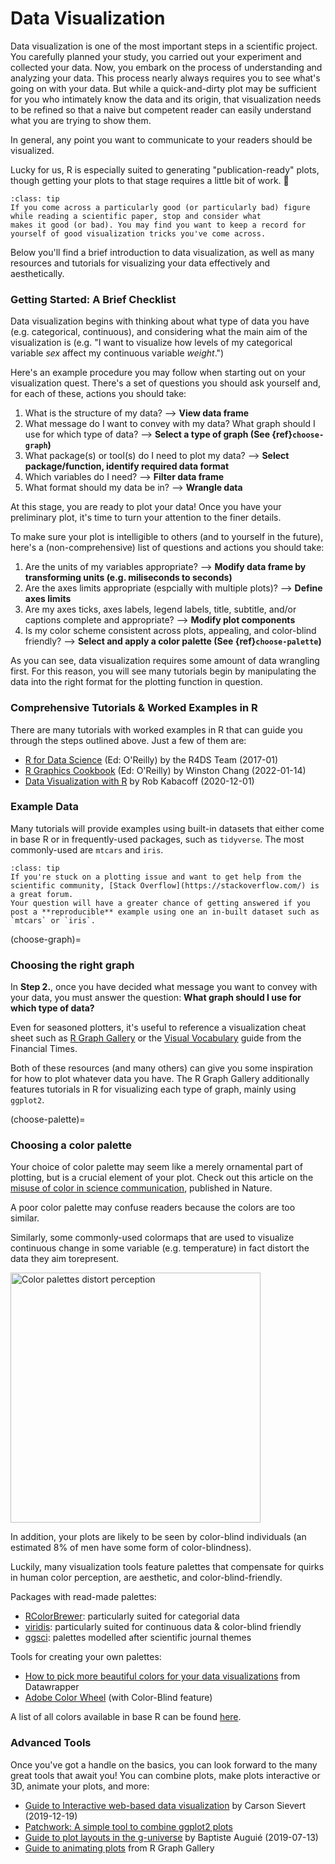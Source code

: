 # Data Visualization

Data visualization is one of the most important steps in a scientific project. You carefully planned your study, 
you carried out your experiment and collected your data. Now, you embark on the process of understanding and analyzing 
your data. This process nearly always requires you to see what's going on with your data. But while a quick-and-dirty plot
may be sufficient for you who intimately know the data and its origin, that visualization needs to be refined so that a 
naive but competent reader can easily understand what you are trying to show them.

In general, any point you want to communicate to your readers should be visualized.

Lucky for us, R is especially suited to generating "publication-ready" plots, though getting your plots to that stage requires
a little bit of work. 🎉

```{admonition} Tip
:class: tip
If you come across a particularly good (or particularly bad) figure while reading a scientific paper, stop and consider what
makes it good (or bad). You may find you want to keep a record for yourself of good visualization tricks you've come across.
```

Below you'll find a brief introduction to data visualization, as well as many resources and tutorials for visualizing your data
effectively and aesthetically. 

### Getting Started: A Brief Checklist
Data visualization begins with thinking about what type of data you have (e.g. categorical, continuous),
and considering what the main aim of the visualization is (e.g. "I want to visualize how levels of 
my categorical variable *sex* affect my continuous variable *weight*.") 

Here's an example procedure you may follow when starting out on your visualization quest. 
There's a set of questions you should ask yourself and, for each of these, actions you should take:

1. What is the structure of my data? --> **View data frame**
2. What message do I want to convey with my data? What graph should I use for which type of data? --> **Select a type of graph (See {ref}`choose-graph`)**
3. What package(s) or tool(s) do I need to plot my data? --> **Select package/function, identify required data format**
3. Which variables do I need? --> **Filter data frame**
4. What format should my data be in? --> **Wrangle data**

At this stage, you are ready to plot your data! Once you have your preliminary plot, it's time 
to turn your attention to the finer details.

To make sure your plot is intelligible to others (and to yourself in the future),
here's a (non-comprehensive) list of questions and actions you should take:

1. Are the units of my variables appropriate? --> **Modify data frame by transforming units (e.g. miliseconds to seconds)**
2. Are the axes limits appropriate (espcially with multiple plots)? --> **Define axes limits**
3. Are my axes ticks, axes labels, legend labels, title, subtitle, and/or captions complete and appropriate? --> **Modify plot components**
4. Is my color scheme consistent across plots, appealing, and color-blind friendly? --> **Select and apply a color palette (See {ref}`choose-palette`)**

As you can see, data visualization requires some amount of data wrangling first. 
For this reason, you will see many tutorials begin by manipulating the data into the right format
for the plotting function in question. 

### Comprehensive Tutorials & Worked Examples in R

There are many tutorials with worked examples in R that can guide you through the steps outlined above. Just a few of them are:

* [R for Data Science](https://r4ds.had.co.nz/index.html) (Ed: O'Reilly) by the R4DS Team (2017-01)
* [R Graphics Cookbook](https://r-graphics.org/) (Ed: O'Reilly) by Winston Chang (2022-01-14)
* [Data Visualization with R](https://rkabacoff.github.io/datavis/index.html) by Rob Kabacoff (2020-12-01)

### Example Data

Many tutorials will provide examples using built-in datasets that either come in base R or in frequently-used packages, such as `tidyverse`. 
The most commonly-used are `mtcars` and `iris`.

```{admonition} Tip
:class: tip
If you're stuck on a plotting issue and want to get help from the scientific community, [Stack Overflow](https://stackoverflow.com/) is a great forum. 
Your question will have a greater chance of getting answered if you post a **reproducible** example using one an in-built dataset such as `mtcars` or `iris`.
```

(choose-graph)=
### Choosing the right graph

In **Step 2.**, once you have decided what message you want to convey with your data, you must answer the question:
**What graph should I use for which type of data?**

Even for seasoned plotters, it's useful to reference a visualization cheat sheet such as [R Graph Gallery](https://www.r-graph-gallery.com/index.html) or the 
[Visual Vocabulary](https://raw.githubusercontent.com/Financial-Times/chart-doctor/main/visual-vocabulary/poster.png) guide from the Financial Times. 

Both of these resources (and many others) can give you some inspiration for how to plot whatever data you have. 
The R Graph Gallery additionally features tutorials in R for visualizing each type of graph, mainly using `ggplot2`.

(choose-palette)=
### Choosing a color palette

Your choice of color palette may seem like a merely ornamental part of plotting, but is a crucial element of your plot. 
Check out this article on the [misuse of color in science communication](https://www.nature.com/articles/s41467-020-19160-7), published in Nature.

A poor color palette may confuse readers because the colors are too similar. 

Similarly, some commonly-used colormaps that are used to visualize continuous change in some variable (e.g. temperature) 
in fact distort the data they aim torepresent. 

<img src="https://media.springernature.com/lw685/springer-static/image/art%3A10.1038%2Fs41467-020-19160-7/MediaObjects/41467_2020_19160_Fig1_HTML.png" alt="Color palettes distort perception" class="mx-auto d-block" width="400px">

In addition, your plots are likely to be seen by color-blind individuals (an estimated 8% of men have some form of color-blindness). 

Luckily, many visualization tools feature palettes that compensate for quirks in human color perception, are aesthetic, and color-blind-friendly. 

Packages with read-made palettes:
* [RColorBrewer](https://www.r-graph-gallery.com/38-rcolorbrewers-palettes.html): particularly suited for categorial data
* [viridis](https://cran.r-project.org/web/packages/viridis/vignettes/intro-to-viridis.html): particularly suited for continuous data & color-blind friendly
* [ggsci](https://cran.r-project.org/web/packages/ggsci/vignettes/ggsci.html): palettes modelled after scientific journal themes

Tools for creating your own palettes:
* [How to pick more beautiful colors for your data visualizations](https://blog.datawrapper.de/beautifulcolors/) from Datawrapper
* [Adobe Color Wheel](https://color.adobe.com/create/color-wheel) (with Color-Blind feature)

A list of all colors available in base R can be found [here](http://www.stat.columbia.edu/~tzheng/files/Rcolor.pdf).

### Advanced Tools

Once you've got a handle on the basics, you can look forward to the many great tools that await you! You can combine plots, make
plots interactive or 3D, animate your plots, and more:

* [Guide to Interactive web-based data visualization](https://plotly-r.com/index.html) by Carson Sievert (2019-12-19)
* [Patchwork: A simple tool to combine ggplot2 plots](https://patchwork.data-imaginist.com/index.html)
* [Guide to plot layouts in the g-universe](https://cran.r-project.org/web/packages/egg/vignettes/Ecosystem.html) by Baptiste Auguié (2019-07-13)
* [Guide to animating plots](https://www.r-graph-gallery.com/animation.html) from R Graph Gallery

